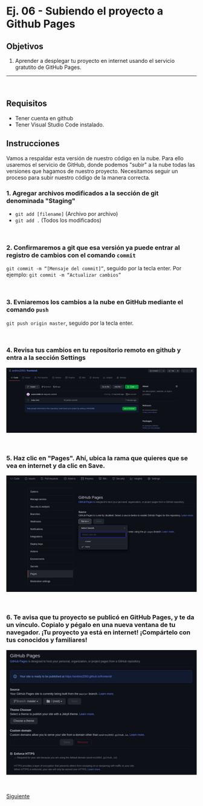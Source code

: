 # Ej. 06 - Subiendo el proyecto a Github Pages
## Objetivos
1. Aprender a desplegar tu proyecto en internet usando el servicio gratutito de GitHub Pages.

---
<br>

## Requisitos
- Tener cuenta en github
- Tener Visual Studio Code instalado.

## Instrucciones

Vamos a respaldar esta versión de nuestro código en la nube. Para ello usaremos el servicio de GitHub, donde podemos "subir" a la nube todas las versiones que hagamos de nuestro proyecto. Necesitamos seguir un proceso para subir nuestro código de la manera correcta.
### 1. Agregar archivos modificados a la sección de git denominada "Staging"

- `git add [filename]` (Archivo por archivo)
- `git add .` (Todos los modificados)

<br/>

### 2. Confirmaremos a git que esa versión ya puede entrar al registro de cambios con el comando `commit`

`git commit -m “[Mensaje del commit]”`, seguido por la tecla enter. Por ejemplo: `git commit -m “Actualizar cambios”`

<br/>


### 3. Evniaremos los cambios a la nube en GitHub mediante el comando `push`

`git push origin master`, seguido por la tecla enter.

<br/>


### 4. Revisa tus cambios en tu repositorio remoto en github y entra a la sección Settings

![](../assets/git6.png)

<br/>

### 5. Haz clic en "Pages". Ahí, ubica la rama que quieres que se vea en internet y da clic en Save.

![](../assets/git7.png)

<br/>

### 6. Te avisa que tu proyecto se publicó en GitHub Pages, y te da un vínculo. Copialo y pégalo en una nueva ventana de tu navegador. ¡Tu proyecto ya está en internet! ¡Compártelo con tus conocidos y familiares!

![](../assets/git8.png)

 <br/>

[Siguiente](../reto-06/README.md)